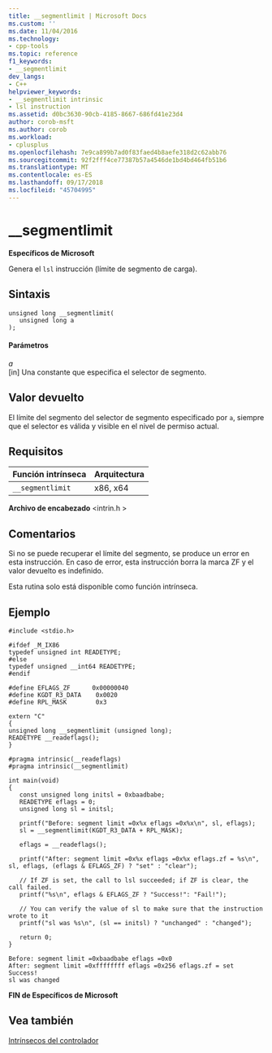 ```yaml
---
title: __segmentlimit | Microsoft Docs
ms.custom: ''
ms.date: 11/04/2016
ms.technology:
- cpp-tools
ms.topic: reference
f1_keywords:
- __segmentlimit
dev_langs:
- C++
helpviewer_keywords:
- __segmentlimit intrinsic
- lsl instruction
ms.assetid: d0bc3630-90cb-4185-8667-686fd41e23d4
author: corob-msft
ms.author: corob
ms.workload:
- cplusplus
ms.openlocfilehash: 7e9ca899b7ad0f83faed4b8aefe318d2c62abb76
ms.sourcegitcommit: 92f2fff4ce77387b57a4546de1bd4bd464fb51b6
ms.translationtype: MT
ms.contentlocale: es-ES
ms.lasthandoff: 09/17/2018
ms.locfileid: "45704995"
---
```

# <a name="segmentlimit"></a>__segmentlimit
**Específicos de Microsoft**  
  
 Genera el `lsl` instrucción (límite de segmento de carga).  
  
## <a name="syntax"></a>Sintaxis  
  
```  
unsigned long __segmentlimit(   
   unsigned long a   
);  
```  
  
#### <a name="parameters"></a>Parámetros  
*a*<br/>
[in] Una constante que especifica el selector de segmento.  
  
## <a name="return-value"></a>Valor devuelto  
 El límite del segmento del selector de segmento especificado por `a`, siempre que el selector es válida y visible en el nivel de permiso actual.  
  
## <a name="requirements"></a>Requisitos  
  
|Función intrínseca|Arquitectura|  
|---------------|------------------|  
|`__segmentlimit`|x86, x64|  
  
 **Archivo de encabezado** \<intrin.h >  
  
## <a name="remarks"></a>Comentarios  
 Si no se puede recuperar el límite del segmento, se produce un error en esta instrucción. En caso de error, esta instrucción borra la marca ZF y el valor devuelto es indefinido.  
  
 Esta rutina solo está disponible como función intrínseca.  
  
## <a name="example"></a>Ejemplo  
  
```  
#include <stdio.h>  
  
#ifdef _M_IX86  
typedef unsigned int READETYPE;  
#else  
typedef unsigned __int64 READETYPE;  
#endif  
  
#define EFLAGS_ZF      0x00000040  
#define KGDT_R3_DATA    0x0020  
#define RPL_MASK        0x3  
  
extern "C"  
{  
unsigned long __segmentlimit (unsigned long);  
READETYPE __readeflags();  
}  
  
#pragma intrinsic(__readeflags)  
#pragma intrinsic(__segmentlimit)  
  
int main(void)  
{  
   const unsigned long initsl = 0xbaadbabe;  
   READETYPE eflags = 0;  
   unsigned long sl = initsl;  
  
   printf("Before: segment limit =0x%x eflags =0x%x\n", sl, eflags);  
   sl = __segmentlimit(KGDT_R3_DATA + RPL_MASK);  
  
   eflags = __readeflags();  
  
   printf("After: segment limit =0x%x eflags =0x%x eflags.zf = %s\n", sl, eflags, (eflags & EFLAGS_ZF) ? "set" : "clear");  
  
   // If ZF is set, the call to lsl succeeded; if ZF is clear, the call failed.  
   printf("%s\n", eflags & EFLAGS_ZF ? "Success!": "Fail!");  
  
   // You can verify the value of sl to make sure that the instruction wrote to it  
   printf("sl was %s\n", (sl == initsl) ? "unchanged" : "changed");  
  
   return 0;  
}  
```  
  
```Output  
Before: segment limit =0xbaadbabe eflags =0x0  
After: segment limit =0xffffffff eflags =0x256 eflags.zf = set  
Success!  
sl was changed  
```  
  
**FIN de Específicos de Microsoft**  
  
## <a name="see-also"></a>Vea también  
 [Intrínsecos del controlador](../intrinsics/compiler-intrinsics.md)